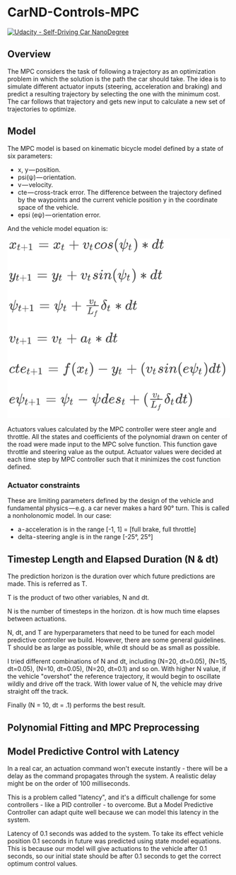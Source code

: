 # CarND-Controls-MPC
[![Udacity - Self-Driving Car NanoDegree](https://s3.amazonaws.com/udacity-sdc/github/shield-carnd.svg)](http://www.udacity.com/drive)

## Overview
The MPC considers the task of following a trajectory as an optimization problem in which the solution is the path the car should take. The idea is to simulate different actuator inputs (steering, acceleration and braking) and predict a resulting trajectory by selecting the one with the minimum cost. The car follows that trajectory and gets new input to calculate a new set of trajectories to optimize. 

## Model

The MPC model is based on kinematic bicycle model defined by a state of six parameters:
* x, y — position.
* psi(ψ) — orientation.
* v — velocity.
* cte — cross-track error. The difference between the trajectory defined by the waypoints and the current vehicle position y in the coordinate space of the vehicle.
* epsi (eψ) — orientation error.

And the vehicle model equation is:

<img src= "images/equation1.png">

Actuators values calculated by the MPC controller were steer angle and throttle. All the states and coefficients of the polynomial drawn on center of the road were made input to the MPC solve function. This function gave throttle and steering value as the output. Actuator values were decided at each time step by MPC controller such that it minimizes the cost function defined.

### Actuator constraints
These are limiting parameters defined by the design of the vehicle and fundamental physics — e.g. a car never makes a hard 90° turn. This is called a nonholonomic model. In our case:

* a - acceleration is in the range [-1, 1] = [full brake, full throttle]
* delta - steering angle is in the range [-25°, 25°]

## Timestep Length and Elapsed Duration (N & dt)

The prediction horizon is the duration over which future predictions are made. This is referred as T.

T is the product of two other variables, N and dt.

N is the number of timesteps in the horizon. dt is how much time elapses between actuations. 

N, dt, and T are hyperparameters that need to be tuned for each model predictive controller we build. However, there are some general guidelines. T should be as large as possible, while dt should be as small as possible.

I tried different combinations of N and dt, including (N=20, dt=0.05), (N=15, dt=0.05), (N=10, dt=0.05), (N=20, dt=0.1) and so on. With higher N value, if the vehicle "overshot" the reference trajectory, it would begin to oscillate wildly and drive off the track. With lower value of N, the vehicle may drive straight off the track.

Finally (N = 10, dt = .1) performs the best result.

## Polynomial Fitting and MPC Preprocessing


## Model Predictive Control with Latency

In a real car, an actuation command won't execute instantly - there will be a delay as the command propagates through the system. A realistic delay might be on the order of 100 milliseconds.

This is a problem called "latency", and it's a difficult challenge for some controllers - like a PID controller - to overcome. But a Model Predictive Controller can adapt quite well because we can model this latency in the system.

Latency of 0.1 seconds was added to the system. To take its effect vehicle position 0.1 seconds in future was predicted using state model equations. This is because our model will give actuations to the vehicle after 0.1 seconds, so our initial state should be after 0.1 seconds to get the correct optimum control values.



